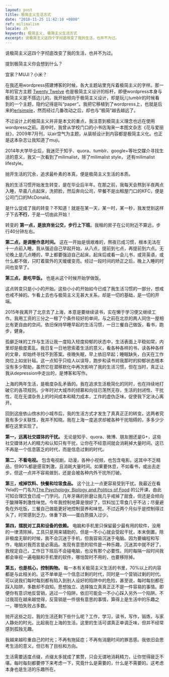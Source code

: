 ```yaml
---
layout: post
title: 极简主义生活方式
date: "2018-11-25 11:42:10 +0800"
ref: milimalism
locale: zh
keywords: 极简主义, 极简主义生活方式
excerpt: 说极简主义这四个字彻底改变了我的生活，也并不为过。
---
```

说极简主义这四个字彻底改变了我的生活，也并不为过。

提到极简主义你会想到什么？

宜家？MUJI？小米？

在我还用wordpress搭建博客的时候，各大主题站里充斥着极简主义的字样。那一年的官方主题 [Twenty Twelve](https://wordpress.org/themes/twentytwelve/) 也是极简主义设计的标杆，即便wordpress本身与极简主义是不搭边儿的。我开始倾向于极简主义设计，却是玩儿tumblr的时候看到的一个主题，隐约记得是叫“paper”。我把它移植到了wordpress上，也就是后来的[erlsimple](https://github.com/erlzhang/erlsimple)，然而经过几番改动之后，却也与“极简”越去越远了。

不过设计上的极简主义并非是本文的重点，我注意到极简主义理念也远在使用wordpress之前。高中时，我曾从学校门口的小书店淘来一本图文杂志《花与爱丽丝》，2009年7月刊，以air空气为主题，从装帧设计到内容都是极简主义化。也正是这本杂志让我知道了muji。

2014年大学毕业后，我迷茫于知乎、quora、tumblr、google+等社交媒介寻找生活的意义，我又一次看到了milimalist，除了milimalist style， 还有milimalist lifestyle。

抛开生活的冗余，追求最朴素的本真，便是极简主义生活的本质。

我的生活习惯开始发生转变，是在毕业后半年。在那之前，我每天会熬到半夜两点入睡，早晨八点起床，洗把脸，然后奔向公司，早餐不是出租屋门口的KFC，便是公司门口的McDonald。

是什么促成了我的转变？不知道！就是在某一天，某一时，某一秒，我发觉到这样子下去**不行**，于是一切由此开始！

转变的 **第一点，是放弃坐公交，步行上下班**。我租的房子在公司附近不算远，步行40分钟左右。

**第二点，是调整作息时间。** 这在一开始是很艰难的，熬夜已成习惯，根本无法在十一点前入睡。我从强迫自己早起开始，从八点，提前到七点，再提前到六点。无论晚上是几点睡的，早上都要强迫自己起床。起床后或看一会儿书，或背英语，或什么都不做，只盯着窗外的天缓缓变亮。经过一段时间的矫正之后，晚上入睡的时间也变早了。

**第三点，是吃早饭。** 也是从这个时候开始学做饭。

这点转变只是小小的开始。这些小小的开始如今已成了我生活习惯的一部分，想戒也戒不掉的。乍看上去也与极简主义无甚大关系，却是一切的基础，是一切的开端。

2015年我离开了北京去了上海，本意是要继续读书，实在懒于学习便又继续工作。我用工资的三分之一租了个条件较好的单间，与之前在北京的两人同住一屋相比有更自由的空间。依旧保持早睡早起的生活习惯，一日三餐自己做饭，看书，跑步，健身。

孤僻乏味的工作与生活让我一度陷入轻度抑郁的状态中，生活表面上平稳如常，内里却是极度紊乱。我日复一日地思索着生活的意义，看各种各样的书，读各种各样的文章，却始终寻找不到答案。夜晚失眠，早上依旧早起；睡眠缺失，白天在工作岗位上如坐针毡。这一点知乎只给人以误导，跑步和读书对我那时的抑郁状态根本没有多少帮助，虽然它在潜移默化中再次影响了我的生活习惯，但在当时，真正让我从depression中走出的，是博客和写作。

上海的两年生活，是极度杂乱矛盾的。我在追求生活极简化的同时，也在持续地打破它的各项规则。少年时对大城市的倾慕和向往已荡然无存，生活的封闭性、干扰性，花在无谓杂务上的时间成本和精力成本，工作的虚伪乏味，促使我下定决心离开。

回到这座依山傍水的小城市后，我的生活方式才发生了真真正正的转变。这两者究竟有多少关联性，我并不知晓。我在上海一度追求却被各种干扰阻碍的，多多少少都在这里实现了。

**第一，远离社交媒体的干扰。** 无论是知乎、quora、微博、朋友圈还是G+，这些社交媒体对人的精力和认知只有干扰，让你在不经意间就会消耗掉大量时间。这已不再是一个信息匮乏的时代，而是信息过剩的时代。

**第二，不看电视。** 包含电视剧，动漫，各种小视频，也包含电影。这其中不乏精品，但90%都是感官刺激，且消耗大量时间。如果要休息，不如看书，或出去走步。但这一点并不容易做到，还是会被各种内外干扰所打破。

**第三，戒掉饮料、快餐和垃圾食品。** 这个比上一点更容易受到干扰。我最近在看Yela的一门名为[The Psychology, Biology and Politics of Food](https://oyc.yale.edu/psychology/psyc-123) 的公开课，由此可知合理饮食已成一门学问。几年牙痛的折磨让我几乎戒掉了甜食，但还是会倾向于酸辣等刺激性味觉。今年我控制地算是很好了，饮料加工零食几乎不沾；尽量避免在外吃饭，三餐自己做能更好地控制营养和味觉。不过近两个月似乎是控制得过头了，时常感到乏力，体重下跌——蛋白质摄入过少。

**第四，摆脱对工具和设备的依赖。** 电脑和手机里只保留最少最有用的软件，没用的一律清除掉。工具只是用来辅助的，但是一不小心就会受起干扰，本末倒置。除非极度无聊的时候，我不会沉迷于手机，但我容易沉迷于电脑。因为要编程和写作，电脑对我而言是必需品。发现有意思的软件是一种乐趣，沉迷其中就不好了。我规定自己，工作日下班后不会碰电脑，也没有那个必要性。同时每隔一段时间我都会审视一遍电脑和手机里的软件，哪怕暂时不用的，也要移除掉。

**第五，也是核心，控制购物。** 每一本有关极简主义生活的书里，70%以上的内容都是与此相关的。这不单单是一个信息过剩的时代，同时是一个营销过剩的时代。可以说我们每时每刻都有陷入到别人设好的陷阱中的危险，甚至说，每时每刻都在踩入陷阱，多数却不自知。思想独立、选择独立真真正正不是一件容易的事情。即便你有意识地反营销，逃过一个陷阱，依旧可能会一不小心踩入另外一个陷阱。不过我现在越来越觉得，反营销是一件很有意思的事情，算得上是生活中的乐趣之一，哪怕失败占多数。

抛开这些之后，我的生活还剩下些什么呢？工作，学习，读书，写作，锻炼，与家人静处的时光。比起我在上海的生活，这里的生活可谓真正单调乏味，但并不经常感到孤独无趣。

我越来越珍重自己的时光；不再有拖延症；不再有消磨时间的罪恶感。我依旧会思考生活的意义，但已有了目标和方向。

生活需要适度点缀，点缀太多就成了累赘，只会无谓地消耗精力，让你觉得疲乏不堪。每时每刻都要停下来考虑一下，究竟什么是需要的，什么是不需要的。这考虑本身也是生活的乐趣所在。
